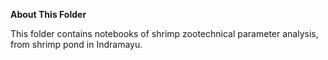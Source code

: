**About This Folder**

This folder contains notebooks of shrimp zootechnical parameter analysis, from shrimp pond in Indramayu.
